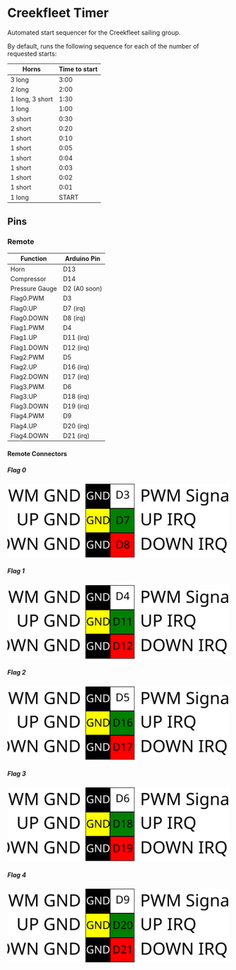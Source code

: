 Creekfleet Timer
================

Automated start sequencer for the Creekfleet sailing group.

By default, runs the following sequence for each of the number of requested starts:

| Horns             | Time to start |
| ----------------- | ------------- |
| 3 long            | 3:00          |
| 2 long            | 2:00          |
| 1 long, 3 short   | 1:30          |
| 1 long            | 1:00          |
| 3 short           | 0:30          |
| 2 short           | 0:20          |
| 1 short           | 0:10          |
| 1 short           | 0:05          |
| 1 short           | 0:04          |
| 1 short           | 0:03          |
| 1 short           | 0:02          |
| 1 short           | 0:01          |
| 1 long            | START         |

## Pins

### Remote

| Function      | Arduino Pin |
| ------------- | ----------- |
| Horn          | D13         |
| Compressor    | D14         |
| Pressure Gauge| D2 (A0 soon)|
| Flag0.PWM     | D3          |
| Flag0.UP      | D7  (irq)   |
| Flag0.DOWN    | D8  (irq)   |
| Flag1.PWM     | D4          |
| Flag1.UP      | D11 (irq)   |
| Flag1.DOWN    | D12 (irq)   |
| Flag2.PWM     | D5          |
| Flag2.UP      | D16 (irq)   |
| Flag2.DOWN    | D17 (irq)   |
| Flag3.PWM     | D6          |
| Flag3.UP      | D18 (irq)   |
| Flag3.DOWN    | D19 (irq)   |
| Flag4.PWM     | D9          |
| Flag4.UP      | D20 (irq)   |
| Flag4.DOWN    | D21 (irq)   |

#### Remote Connectors

##### Flag 0
<img src="hardware/connectors/remote_flag0_connector.svg" />

##### Flag 1
<img src="hardware/connectors/remote_flag1_connector.svg" />

##### Flag 2
<img src="hardware/connectors/remote_flag2_connector.svg" />

##### Flag 3
<img src="hardware/connectors/remote_flag3_connector.svg" />

##### Flag 4
<img src="hardware/connectors/remote_flag4_connector.svg" />